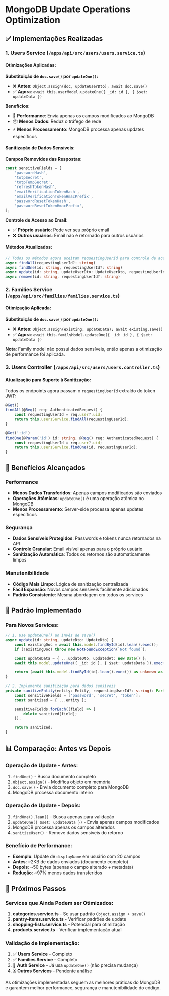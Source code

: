 # MongoDB Update Operations Optimization

## ✅ Implementações Realizadas

### 1. Users Service (`/apps/api/src/users/users.service.ts`)

#### Otimizações Aplicadas:

**Substituição de `doc.save()` por `updateOne()`:**

- ❌ **Antes**: `Object.assign(doc, updateUserDto); await doc.save()`
- ✅ **Agora**: `await this.userModel.updateOne({ _id: id }, { $set: updateData })`

**Benefícios:**

- 🚀 **Performance**: Envia apenas os campos modificados ao MongoDB
- 📦 **Menos Dados**: Reduz o tráfego de rede
- ⚡ **Menos Processamento**: MongoDB processa apenas updates específicos

#### Sanitização de Dados Sensíveis:

**Campos Removidos das Respostas:**

```typescript
const sensitiveFields = [
    'passwordHash',
    'totpSecret',
    'totpTempSecret',
    'refreshTokenHash',
    'emailVerificationTokenHash',
    'emailVerificationTokenHmacPrefix',
    'passwordResetTokenHash',
    'passwordResetTokenHmacPrefix',
];
```

**Controle de Acesso ao Email:**

- ✅ **Próprio usuário**: Pode ver seu próprio email
- ❌ **Outros usuários**: Email não é retornado para outros usuários

#### Métodos Atualizados:

```typescript
// Todos os métodos agora aceitam requestingUserId para controle de acesso
async findAll(requestingUserId?: string)
async findOne(id: string, requestingUserId?: string)
async update(id: string, updateUserDto: UpdateUserDto, requestingUserId?: string)
async remove(id: string, requestingUserId?: string)
```

### 2. Families Service (`/apps/api/src/families/families.service.ts`)

#### Otimização Aplicada:

**Substituição de `doc.save()` por `updateOne()`:**

- ❌ **Antes**: `Object.assign(existing, updateData); await existing.save()`
- ✅ **Agora**: `await this.familyModel.updateOne({ _id: id }, { $set: updateData })`

**Nota**: Family model não possui dados sensíveis, então apenas a otimização de performance foi aplicada.

### 3. Users Controller (`/apps/api/src/users/users.controller.ts`)

#### Atualização para Suporte à Sanitização:

Todos os endpoints agora passam o `requestingUserId` extraído do token JWT:

```typescript
@Get()
findAll(@Req() req: AuthenticatedRequest) {
    const requestingUserId = req.user?.uid;
    return this.usersService.findAll(requestingUserId);
}

@Get(':id')
findOne(@Param('id') id: string, @Req() req: AuthenticatedRequest) {
    const requestingUserId = req.user?.uid;
    return this.usersService.findOne(id, requestingUserId);
}
```

## 🎯 Benefícios Alcançados

### Performance

- **Menos Dados Transferidos**: Apenas campos modificados são enviados
- **Operações Atômicas**: `updateOne()` é uma operação atômica no MongoDB
- **Menos Processamento**: Server-side processa apenas updates específicos

### Segurança

- **Dados Sensíveis Protegidos**: Passwords e tokens nunca retornados na API
- **Controle Granular**: Email visível apenas para o próprio usuário
- **Sanitização Automática**: Todos os retornos são automaticamente limpos

### Manutenibilidade

- **Código Mais Limpo**: Lógica de sanitização centralizada
- **Fácil Expansão**: Novos campos sensíveis facilmente adicionados
- **Padrão Consistente**: Mesma abordagem em todos os services

## 🔄 Padrão Implementado

### Para Novos Services:

```typescript
// 1. Use updateOne() ao invés de save()
async update(id: string, updateDto: UpdateDto) {
    const existingDoc = await this.model.findById(id).lean().exec();
    if (!existingDoc) throw new NotFoundException(`Not found`);

    const updateData = { ...updateDto, updatedAt: new Date() };
    await this.model.updateOne({ _id: id }, { $set: updateData }).exec();

    return (await this.model.findById(id).lean().exec()) as unknown as Entity;
}

// 2. Implemente sanitização para dados sensíveis
private sanitizeEntity(entity: Entity, requestingUserId?: string): Partial<Entity> {
    const sensitiveFields = ['password', 'secret', 'token'];
    const sanitized = { ...entity };

    sensitiveFields.forEach((field) => {
        delete sanitized[field];
    });

    return sanitized;
}
```

## 📊 Comparação: Antes vs Depois

### Operação de Update - Antes:

1. `findOne()` - Busca documento completo
2. `Object.assign()` - Modifica objeto em memória
3. `doc.save()` - Envia documento completo para MongoDB
4. MongoDB processa documento inteiro

### Operação de Update - Depois:

1. `findOne().lean()` - Busca apenas para validação
2. `updateOne({ $set: updateData })` - Envia apenas campos modificados
3. MongoDB processa apenas os campos alterados
4. `sanitizeUser()` - Remove dados sensíveis do retorno

### Benefício de Performance:

- **Exemplo**: Update de `displayName` em usuário com 20 campos
- **Antes**: ~2KB de dados enviados (documento completo)
- **Depois**: ~50 bytes (apenas o campo alterado + metadata)
- **Redução**: ~97% menos dados transferidos

## 🚀 Próximos Passos

### Services que Ainda Podem ser Otimizados:

1. **categories.service.ts** - Se usar padrão `Object.assign + save()`
2. **pantry-items.service.ts** - Verificar padrões de update
3. **shopping-lists.service.ts** - Potencial para otimização
4. **products.service.ts** - Verificar implementação atual

### Validação de Implementação:

1. ✅ **Users Service** - Completo
2. ✅ **Families Service** - Completo
3. 🔄 **Auth Service** - Já usa `updateOne()` (não precisa mudança)
4. ⏳ **Outros Services** - Pendente análise

As otimizações implementadas seguem as melhores práticas do MongoDB e garantem melhor performance, segurança e manutenibilidade do código.
